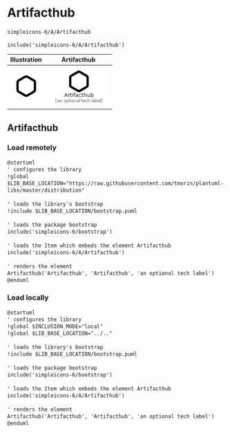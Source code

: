 # Artifacthub


```text
simpleicons-6/A/Artifacthub
```

```text
include('simpleicons-6/A/Artifacthub')
```



| Illustration | Artifacthub |
| :---: | :---: |
| ![illustration for Illustration](../../simpleicons-6/A/Artifacthub.png) | ![illustration for Artifacthub](../../simpleicons-6/A/Artifacthub.Local.png) |




## Artifacthub

### Load remotely
```plantuml
@startuml
' configures the library
!global $LIB_BASE_LOCATION="https://raw.githubusercontent.com/tmorin/plantuml-libs/master/distribution"

' loads the library's bootstrap
!include $LIB_BASE_LOCATION/bootstrap.puml

' loads the package bootstrap
include('simpleicons-6/bootstrap')

' loads the Item which embeds the element Artifacthub
include('simpleicons-6/A/Artifacthub')

' renders the element
Artifacthub('Artifacthub', 'Artifacthub', 'an optional tech label')
@enduml
```

### Load locally
```plantuml
@startuml
' configures the library
!global $INCLUSION_MODE="local"
!global $LIB_BASE_LOCATION="../.."

' loads the library's bootstrap
!include $LIB_BASE_LOCATION/bootstrap.puml

' loads the package bootstrap
include('simpleicons-6/bootstrap')

' loads the Item which embeds the element Artifacthub
include('simpleicons-6/A/Artifacthub')

' renders the element
Artifacthub('Artifacthub', 'Artifacthub', 'an optional tech label')
@enduml
```

